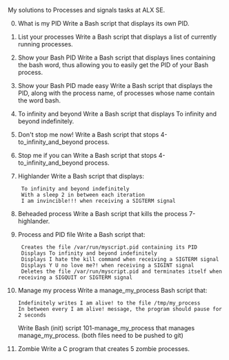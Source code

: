 My solutions to Processes and signals tasks at ALX SE.


0. What is my PID 
	Write a Bash script that displays its own PID.


1. List your processes
	Write a Bash script that displays a list of currently running processes.


2. Show your Bash PID
	Write a Bash script that displays lines containing the bash word, thus allowing you to easily get the PID of your Bash process.


3. Show your Bash PID made easy 
	Write a Bash script that displays the PID, along with the process name, of processes whose name contain the word bash.


4. To infinity and beyond 
	Write a Bash script that displays To infinity and beyond indefinitely.


5. Don't stop me now! 
	Write a Bash script that stops 4-to_infinity_and_beyond process.


6. Stop me if you can
	Write a Bash script that stops 4-to_infinity_and_beyond process.


7. Highlander 
	Write a Bash script that displays:

	    To infinity and beyond indefinitely
	    With a sleep 2 in between each iteration
	    I am invincible!!! when receiving a SIGTERM signal


8. Beheaded process 
	Write a Bash script that kills the process 7-highlander.


9. Process and PID file 
	Write a Bash script that:

	    Creates the file /var/run/myscript.pid containing its PID
	    Displays To infinity and beyond indefinitely
	    Displays I hate the kill command when receiving a SIGTERM signal
	    Displays Y U no love me?! when receiving a SIGINT signal
	    Deletes the file /var/run/myscript.pid and terminates itself when receiving a SIGQUIT or SIGTERM signal


10. Manage my process
	Write a manage_my_process Bash script that:

	    Indefinitely writes I am alive! to the file /tmp/my_process
	    In between every I am alive! message, the program should pause for 2 seconds

	Write Bash (init) script 101-manage_my_process that manages manage_my_process. (both files need to be pushed to git)


11. Zombie
	Write a C program that creates 5 zombie processes.
